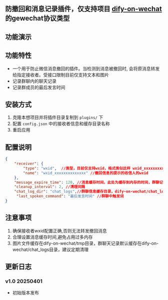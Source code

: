 ## 防撤回和消息记录插件，仅支持项目 [dify-on-wechat](https://github.com/hanfangyuan4396/dify-on-wechat) 的gewechat协议类型

## 功能演示






## 功能特性
- 一个用于防止微信消息撤回的插件。当检测到消息被撤回时, 会将原消息转发给指定接收者。受接口限制目前仅支持文本和图片
- 记录群聊内的聊天记录
- 记录群成员的最后发言时间

## 安装方式


1. 克隆本想项目并将插件目录复制到 `plugins/` 下
3. 配置 `config.json` 中的接收者信息和缓存目录名称
3. 重启应用


## 配置说明

```json
{
    "receiver": {
        "type": "wxid",  //类型，目前仅支持wxid，格式类似这样 wxid_xxxxxxxxxxxxxx
        "name": "wxid_xxxxxxxxxxxxxx" //撤回信息的提示的收信人的wxid
    },
    "message_expire_time": 120, //消息缓存时间，此处为缓存到内存的时间，群聊记录保存在txt文件里长久缓存
    "cleanup_interval": 2, //清理间隔
    "chat_log_dir": "chat_logs",//群聊信息缓存目录，dify-on-wechat/chat_logs
     "last_spoken_command": "最后发言时间" //群聊中触发词
} 
```

## 注意事项

1. 确保接收者wxid配置正确,否则无法转发撤回消息
2. 合理设置消息缓存时间,避免占用过多内存
3. 图片文件缓存在dify-on-wechat/tmp目录，群聊天记录默认缓存在dify-on-wechat/chat_logs目录，建议定期清理

## 更新日志

### v1.0 20250401
- 初始版本发布
